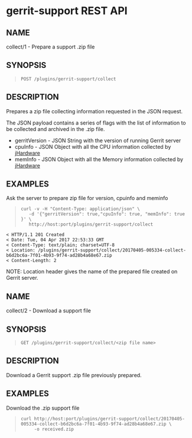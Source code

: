 gerrit-support REST API
==============================

NAME
----
collect/1 - Prepare a support .zip file

SYNOPSIS
--------
>     POST /plugins/gerrit-support/collect

DESCRIPTION
-----------
Prepares a zip file collecting information requested in the JSON request.

The JSON payload contains a series of flags with the list of information to be
collected and archived in the .zip file.

- gerritVersion - JSON String with the version of running Gerrit server
- cpuInfo - JSON Object with all the CPU information collected by [jHardware](https://github.com/profesorfalken/jHardware)
- memInfo - JSON Object with all the Memory information collected by [jHardware](https://github.com/profesorfalken/jHardware)

EXAMPLES
--------

Ask the server to prepare zip file for version, cpuinfo and meminfo

>     curl -v -H "Content-Type: application/json" \
>        -d '{"gerritVersion": true,"cpuInfo": true, "memInfo": true }' \
>        http://host:port/plugins/gerrit-support/collect

```
< HTTP/1.1 201 Created
< Date: Tue, 04 Apr 2017 22:53:33 GMT
< Content-Type: text/plain; charset=UTF-8
< Location: /plugins/gerrit-support/collect/20170405-005334-collect-b6d2bc6a-7f01-4b93-9f74-ad28b4a68e67.zip
< Content-Length: 2

```
NOTE: Location header gives the name of the prepared file created on Gerrit server.

NAME
----
collect/2 - Download a support file

SYNOPSIS
--------
>     GET /plugins/gerrit-support/collect/<zip file name>

DESCRIPTION
-----------
Download a Gerrit support .zip file previously prepared.

EXAMPLES
--------

Download the .zip support file

>     curl http://host:port/plugins/gerrit-support/collect/20170405-005334-collect-b6d2bc6a-7f01-4b93-9f74-ad28b4a68e67.zip \
>          -o received.zip

